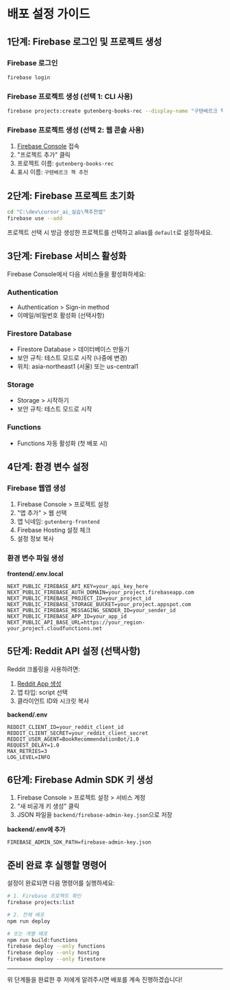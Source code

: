 # 배포 설정 가이드

## 1단계: Firebase 로그인 및 프로젝트 생성

### Firebase 로그인
```bash
firebase login
```

### Firebase 프로젝트 생성 (선택 1: CLI 사용)
```bash
firebase projects:create gutenberg-books-rec --display-name "구텐베르크 책 추천"
```

### Firebase 프로젝트 생성 (선택 2: 웹 콘솔 사용)
1. [Firebase Console](https://console.firebase.google.com/) 접속
2. "프로젝트 추가" 클릭
3. 프로젝트 이름: `gutenberg-books-rec`
4. 표시 이름: `구텐베르크 책 추천`

## 2단계: Firebase 프로젝트 초기화

```bash
cd "C:\dev\cursor_ai_실습\책추천앱"
firebase use --add
```

프로젝트 선택 시 방금 생성한 프로젝트를 선택하고 alias를 `default`로 설정하세요.

## 3단계: Firebase 서비스 활성화

Firebase Console에서 다음 서비스들을 활성화하세요:

### Authentication
- Authentication > Sign-in method
- 이메일/비밀번호 활성화 (선택사항)

### Firestore Database
- Firestore Database > 데이터베이스 만들기
- 보안 규칙: 테스트 모드로 시작 (나중에 변경)
- 위치: asia-northeast1 (서울) 또는 us-central1

### Storage
- Storage > 시작하기
- 보안 규칙: 테스트 모드로 시작

### Functions
- Functions 자동 활성화 (첫 배포 시)

## 4단계: 환경 변수 설정

### Firebase 웹앱 생성
1. Firebase Console > 프로젝트 설정
2. "앱 추가" > 웹 선택
3. 앱 닉네임: `gutenberg-frontend`
4. Firebase Hosting 설정 체크
5. 설정 정보 복사

### 환경 변수 파일 생성

**frontend/.env.local**
```env
NEXT_PUBLIC_FIREBASE_API_KEY=your_api_key_here
NEXT_PUBLIC_FIREBASE_AUTH_DOMAIN=your_project.firebaseapp.com
NEXT_PUBLIC_FIREBASE_PROJECT_ID=your_project_id
NEXT_PUBLIC_FIREBASE_STORAGE_BUCKET=your_project.appspot.com
NEXT_PUBLIC_FIREBASE_MESSAGING_SENDER_ID=your_sender_id
NEXT_PUBLIC_FIREBASE_APP_ID=your_app_id
NEXT_PUBLIC_API_BASE_URL=https://your_region-your_project.cloudfunctions.net
```

## 5단계: Reddit API 설정 (선택사항)

Reddit 크롤링을 사용하려면:

1. [Reddit App 생성](https://www.reddit.com/prefs/apps)
2. 앱 타입: script 선택
3. 클라이언트 ID와 시크릿 복사

**backend/.env**
```env
REDDIT_CLIENT_ID=your_reddit_client_id
REDDIT_CLIENT_SECRET=your_reddit_client_secret
REDDIT_USER_AGENT=BookRecommendationBot/1.0
REQUEST_DELAY=1.0
MAX_RETRIES=3
LOG_LEVEL=INFO
```

## 6단계: Firebase Admin SDK 키 생성

1. Firebase Console > 프로젝트 설정 > 서비스 계정
2. "새 비공개 키 생성" 클릭
3. JSON 파일을 `backend/firebase-admin-key.json`으로 저장

**backend/.env에 추가**
```env
FIREBASE_ADMIN_SDK_PATH=firebase-admin-key.json
```

## 준비 완료 후 실행할 명령어

설정이 완료되면 다음 명령어를 실행하세요:

```bash
# 1. Firebase 프로젝트 확인
firebase projects:list

# 2. 전체 배포
npm run deploy

# 또는 개별 배포
npm run build:functions
firebase deploy --only functions
firebase deploy --only hosting
firebase deploy --only firestore
```

---

위 단계들을 완료한 후 저에게 알려주시면 배포를 계속 진행하겠습니다!